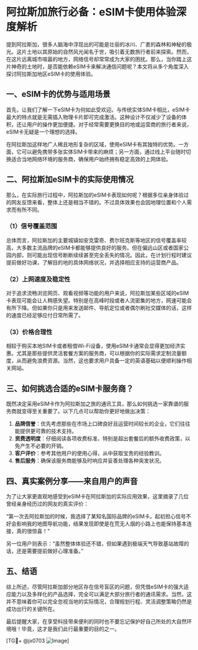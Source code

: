 # 阿拉斯加旅行必备：eSIM卡使用体验深度解析

提到阿拉斯加，很多人脑海中浮现出的可能是壮丽的冰川、广袤的森林和神秘的极光。这片土地以其原始的自然风光闻名于世，吸引着无数旅行者前来探索。然而，在这片远离城市喧嚣的地方，网络信号却常常成为大家的困扰。那么，当你踏上这片神奇的土地时，是否能依赖eSIM卡来解决通信问题呢？本文将从多个角度深入探讨阿拉斯加地区eSIM卡的使用体验。

## 一、eSIM卡的优势与适用场景

首先，让我们了解一下eSIM卡为何如此受欢迎。与传统实体SIM卡相比，eSIM卡最大的特点就是无需插入物理卡片即可完成激活。这种设计不仅减少了设备的体积，还让用户的操作更加便捷。对于经常需要更换目的地或运营商的旅行者来说，eSIM卡无疑是一个理想的选择。

在阿拉斯加这样地广人稀且地形复杂的区域，使用eSIM卡有其独特的优势。一方面，它可以避免携带多张实体SIM卡带来的麻烦；另一方面，通过线上平台随时切换适合当地网络环境的服务商，确保用户始终拥有稳定高效的上网体验。

## 二、阿拉斯加eSIM卡的实际使用情况

那么，在实际旅行过程中，阿拉斯加的eSIM卡表现如何呢？根据多位亲身体验过的网友反馈来看，整体上还是相当不错的。不过具体效果也会因地理位置和个人需求而有所不同。

### （1）信号覆盖范围

总体而言，阿拉斯加的主要城镇如安克雷奇、费尔班克斯等地区的信号覆盖率较高，大多数主流品牌的eSIM卡都能够提供良好的服务。但在偏远山区或者国家公园内部，则可能出现信号断断续续甚至完全丢失的情况。因此，在计划行程时建议提前做好功课，了解目的地的具体网络状况，并选择相应支持的运营商产品。

### （2）上网速度及稳定性

对于追求流畅浏览网页、观看视频等功能的用户来说，阿拉斯加某些区域的eSIM卡表现可能会让人稍感失望。特别是在高峰时段或者人流密集的地方，网速可能会有所下降。但如果你只是用来发送邮件、导航定位或者偶尔刷社交媒体的话，这样的速度已经足够应付日常所需了。

### （3）价格合理性

相较于购买本地SIM卡或者租借Wi-Fi设备，使用eSIM卡通常会显得更加经济实惠。尤其是那些提供灵活套餐方案的服务商，可以根据你的实际需求定制流量额度，从而避免浪费资源。当然，这也要求用户具备一定的英语基础以便顺利操作相关网站。

## 三、如何挑选合适的eSIM卡服务商？

既然决定采用eSIM卡作为阿拉斯加之旅的通讯工具，那么如何挑选一家靠谱的服务商就变得至关重要了。以下几点可以帮助你更好地做出决策：

1. **品牌信誉**：优先考虑那些在市场上口碑良好且运营时间较长的企业，它们往往能提供更可靠的技术支持。
2. **资费透明度**：仔细阅读各项收费标准，特别是超出套餐后的额外收费政策，以免产生不必要的开销。
3. **客户评价**：参考其他用户的使用心得，从中获取宝贵的经验教训。
4. **售后服务**：确保该服务商能够及时响应并妥善处理各种突发状况。

## 四、真实案例分享——来自用户的声音

为了让大家更直观地感受到eSIM卡在阿拉斯加的实际应用效果，这里摘录了几位曾经亲身经历过的网友的真实评价：

“第一次去阿拉斯加的时候，我选择了某知名国际品牌的eSIM卡。起初担心信号不好会影响我的地图导航功能，结果发现即使是在荒无人烟的小路上也能保持基本连接，真的很惊喜！”

另一位用户则表示：“虽然整体体验还不错，但如果遇到极端天气导致基站故障的话，还是需要提前做好心理准备。”

## 五、结语

综上所述，尽管阿拉斯加部分地区存在信号盲区的问题，但凭借eSIM卡的强大适应能力以及多样化的产品选择，完全可以满足大部分旅行者的通讯需求。当然，这并不意味着你可以完全忽视当地的实际情况，合理规划行程、灵活调整策略仍然是成功出行的关键所在。

最后提醒大家，在享受科技带来便利的同时也不要忘记保护好自己所处的大自然环境哦！毕竟，这才是我们此行最重要的目的之一。

[TG💪+ @jx0703 ![Image](https://github.com/user-attachments/assets/dbca1d08-cadb-493c-b0ec-ad6f7a83f270)]